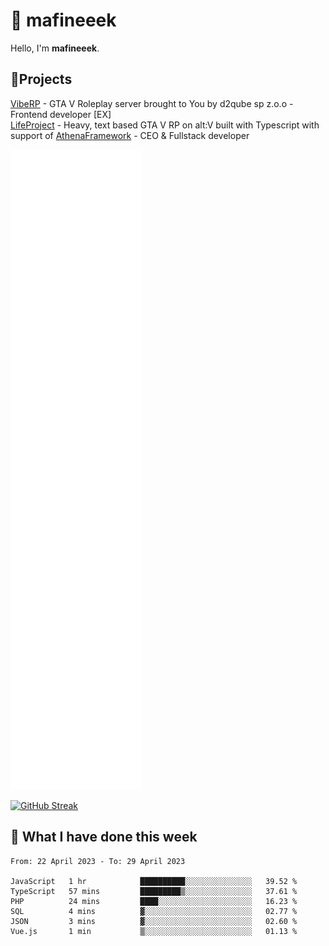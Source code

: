 # 👋 mafineeek
Hello, I'm **mafineeek**.

## 📝Projects

[VibeRP](https://v-rp.pl) - GTA V Roleplay server brought to You by d2qube sp z.o.o - Frontend developer [EX]
<br>
[LifeProject](https://github.com/LifeProject-Roleplay/) - Heavy, text based GTA V RP on alt:V built with Typescript with support of [AthenaFramework](https://github.com/Athena-Roleplay-Framework/) - CEO & Fullstack developer

![](./github-metrics.svg)

[![GitHub Streak](https://streak-stats.demolab.com/?user=mafineeek)](https://git.io/streak-stats)

## 📰 What I have done this week
<!--START_SECTION:waka-->

```text
From: 22 April 2023 - To: 29 April 2023

JavaScript   1 hr            ██████████░░░░░░░░░░░░░░░   39.52 %
TypeScript   57 mins         █████████▒░░░░░░░░░░░░░░░   37.61 %
PHP          24 mins         ████░░░░░░░░░░░░░░░░░░░░░   16.23 %
SQL          4 mins          ▓░░░░░░░░░░░░░░░░░░░░░░░░   02.77 %
JSON         3 mins          ▓░░░░░░░░░░░░░░░░░░░░░░░░   02.60 %
Vue.js       1 min           ▒░░░░░░░░░░░░░░░░░░░░░░░░   01.13 %
```

<!--END_SECTION:waka-->
